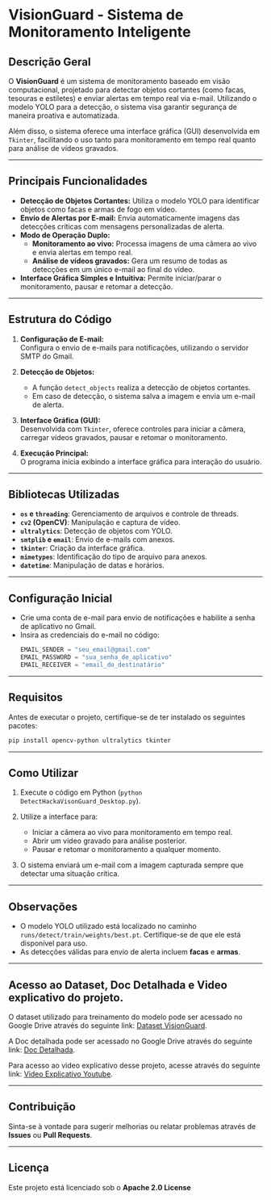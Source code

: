 
# **VisionGuard - Sistema de Monitoramento Inteligente**

## **Descrição Geral**
O **VisionGuard** é um sistema de monitoramento baseado em visão computacional, projetado para detectar objetos cortantes (como facas, tesouras e estiletes) e enviar alertas em tempo real via e-mail. Utilizando o modelo YOLO para a detecção, o sistema visa garantir segurança de maneira proativa e automatizada.

Além disso, o sistema oferece uma interface gráfica (GUI) desenvolvida em `Tkinter`, facilitando o uso tanto para monitoramento em tempo real quanto para análise de vídeos gravados.

---

## **Principais Funcionalidades**
- **Detecção de Objetos Cortantes:** Utiliza o modelo YOLO para identificar objetos como facas e armas de fogo em vídeo.
- **Envio de Alertas por E-mail:** Envia automaticamente imagens das detecções críticas com mensagens personalizadas de alerta.
- **Modo de Operação Duplo:**
  - **Monitoramento ao vivo:** Processa imagens de uma câmera ao vivo e envia alertas em tempo real.
  - **Análise de vídeos gravados:** Gera um resumo de todas as detecções em um único e-mail ao final do vídeo.
- **Interface Gráfica Simples e Intuitiva:** Permite iniciar/parar o monitoramento, pausar e retomar a detecção.

---

## **Estrutura do Código**
1. **Configuração de E-mail:**  
   Configura o envio de e-mails para notificações, utilizando o servidor SMTP do Gmail.

2. **Detecção de Objetos:**  
   - A função `detect_objects` realiza a detecção de objetos cortantes.
   - Em caso de detecção, o sistema salva a imagem e envia um e-mail de alerta.

3. **Interface Gráfica (GUI):**  
   Desenvolvida com `Tkinter`, oferece controles para iniciar a câmera, carregar vídeos gravados, pausar e retomar o monitoramento.

4. **Execução Principal:**  
   O programa inicia exibindo a interface gráfica para interação do usuário.

---

## **Bibliotecas Utilizadas**
- **`os` e `threading`**: Gerenciamento de arquivos e controle de threads.
- **`cv2` (OpenCV)**: Manipulação e captura de vídeo.
- **`ultralytics`**: Detecção de objetos com YOLO.
- **`smtplib` e `email`**: Envio de e-mails com anexos.
- **`tkinter`**: Criação da interface gráfica.
- **`mimetypes`**: Identificação do tipo de arquivo para anexos.
- **`datetime`**: Manipulação de datas e horários.

---

## **Configuração Inicial**
- Crie uma conta de e-mail para envio de notificações e habilite a senha de aplicativo no Gmail.
- Insira as credenciais do e-mail no código:
  ```python
  EMAIL_SENDER = "seu_email@gmail.com"
  EMAIL_PASSWORD = "sua_senha_de_aplicativo"
  EMAIL_RECEIVER = "email_do_destinatário"
  ```

---

## **Requisitos**

Antes de executar o projeto, certifique-se de ter instalado os seguintes pacotes:

```bash
pip install opencv-python ultralytics tkinter
```

---

## **Como Utilizar**
1. Execute o código em Python (`python DetectHackaVisonGuard_Desktop.py`).
2. Utilize a interface para:
   - Iniciar a câmera ao vivo para monitoramento em tempo real.
   - Abrir um vídeo gravado para análise posterior.
   - Pausar e retomar o monitoramento a qualquer momento.

3. O sistema enviará um e-mail com a imagem capturada sempre que detectar uma situação crítica.

---

## **Observações**
- O modelo YOLO utilizado está localizado no caminho `runs/detect/train/weights/best.pt`. Certifique-se de que ele está disponível para uso.
- As detecções válidas para envio de alerta incluem **facas** e **armas**.

---

## Acesso ao Dataset, Doc Detalhada e Video explicativo do projeto.

O dataset utilizado para treinamento do modelo pode ser acessado no Google Drive através do seguinte link:
[Dataset VisionGuard](https://drive.google.com/drive/folders/13qi71kzV0WxuKdReM01d0W-EU7aWyEg6?usp=sharing).

A Doc detalhada pode ser acessado no Google Drive através do seguinte link:
[Doc Detalhada](https://drive.google.com/drive/folders/1Wbfj4fbllFl9l-jLKuOQ3eZBVlGbW6IH?usp=drive_link).

Para acesso ao video explicativo desse projeto, acesse através do seguinte link:
[Video Explicativo Youtube](https://youtu.be/-ptQVMex2xI?si=19KDhoERRBA259it).

---

## Contribuição

Sinta-se à vontade para sugerir melhorias ou relatar problemas através de **Issues** ou **Pull Requests**.

---

## Licença

Este projeto está licenciado sob o **Apache 2.0 License**
